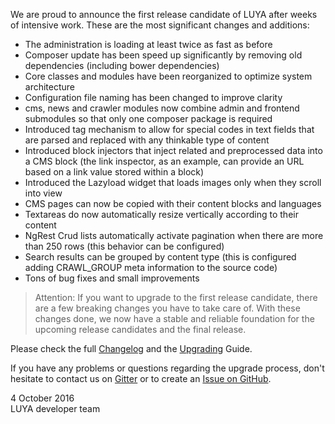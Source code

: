 We are proud to announce the first release candidate of LUYA after weeks of intensive work. These are the most significant changes and additions:

+ The administration is loading at least twice as fast as before
+ Composer update has been speed up significantly by removing old dependencies (including bower dependencies)
+ Core classes and modules have been reorganized to optimize system architecture
+ Configuration file naming has been changed to improve clarity
+ cms, news and crawler modules now combine admin and frontend submodules so that only one composer package is required
+ Introduced tag mechanism to allow for special codes in text fields that are parsed and replaced with any thinkable type of content
+ Introduced block injectors that inject related and preprocessed data into a CMS block (the link inspector, as an example, can provide an URL based on a link value stored within a block)
+ Introduced the Lazyload widget that loads images only when they scroll into view
+ CMS pages can now be copied with their content blocks and languages
+ Textareas do now automatically resize vertically according to their content
+ NgRest Crud lists automatically activate pagination when there are more than 250 rows (this behavior can be configured)
+ Search results can be grouped by content type (this is configured adding CRAWL_GROUP meta information to the source code)
+ Tons of bug fixes and small improvements

> Attention: If you want to upgrade to the first release candidate, there are a few breaking changes you have to take care of. With these changes done, we now have a stable and reliable foundation for the upcoming release candidates and the final release.

Please check the full [Changelog](https://github.com/luyadev/luya/blob/master/CHANGELOG.md) and the [Upgrading](https://github.com/luyadev/luya/blob/master/UPGRADE.md) Guide.

If you have any problems or questions regarding the upgrade process, don't hesitate to contact us on [Gitter](gitter.im/luyadev/luya) or to create an [Issue on GitHub](https://github.com/luyadev/luya/issues).

4 October 2016  
LUYA developer team